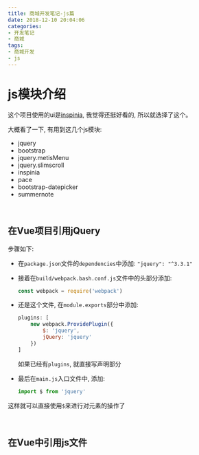 ```yaml
---
title: 商城开发笔记-js篇
date: 2018-12-10 20:04:06
categories:
- 开发笔记
- 商城
tags:
- 商城开发
- js
---
```


# js模块介绍

这个项目使用的ui是[inspinia](http://cn.inspinia.cn/), 我觉得还挺好看的, 所以就选择了这个。

大概看了一下, 有用到这几个js模块:

* jquery
* bootstrap
* jquery.metisMenu
* jquery.slimscroll
* inspinia
* pace
* bootstrap-datepicker
* summernote

<br>

## 在Vue项目引用jQuery

步骤如下:

* 在`package.json`文件的`dependencies`中添加: `"jquery": "^3.3.1"`

* 接着在`build/webpack.bash.conf.js`文件中的头部分添加:

  ```js
  const webpack = require('webpack')
  ```

* 还是这个文件, 在`module.exports`部分中添加:

  ```js
  plugins: [
      new webpack.ProvidePlugin({
          $: 'jquery',
          jQuery: 'jquery'
      })
  ]
  ```

  如果已经有`plugins`, 就直接写声明部分

* 最后在`main.js`入口文件中, 添加:

  ```js
  import $ from 'jquery'
  ```

这样就可以直接使用`$`来进行对元素的操作了

<br>

## 在Vue中引用js文件

